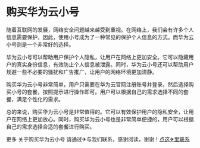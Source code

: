 # 购买华为云小号

随着互联网的发展，网络安全问题越来越受到重视。在网络上，我们会有许多个人信息需要保护，因此，使用小号成为了一种常见的保护个人信息的方式。而华为云小号则是一个非常好的选择。

华为云小号可以帮助用户保护个人隐私，让用户在网络上更加安全。它可以隐藏用户的真实身份信息，有效防止个人信息被泄露。同时，华为云小号还可以帮助用户规避一些不必要的骚扰和广告推广，让用户的网络环境更加清静。

购买华为云小号非常简单，用户只需要在华为云官网注册账号并登录，然后选择购买小号的套餐，按照提示进行操作即可。用户可以根据自己的需求选择不同的套餐，满足个性化的需求。

总的来说，购买华为云小号是非常值得的。它可以有效保护用户的隐私安全，让用户在网络上更加放心。同时，购买华为云小号也是非常简单便捷的，用户可以根据自己的需求选择合适的套餐进行购买。

更多 关于购买华为云小号 请通过✈与我们联系，感谢阅读，谢谢！[点这✈里联系](https://c.k02.cc)